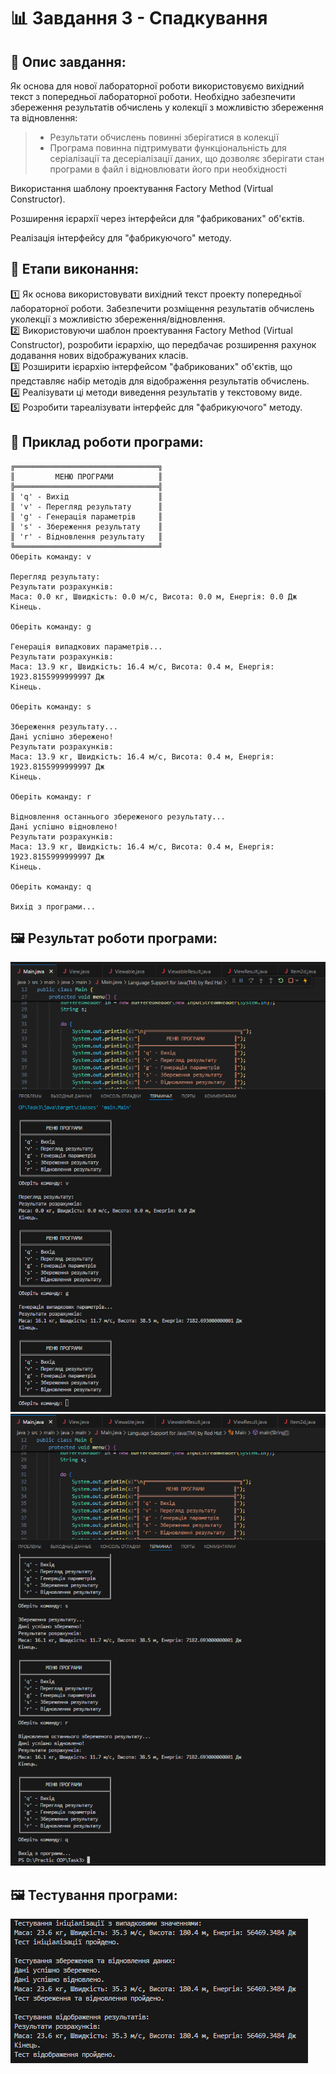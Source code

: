 # 📊 Завдання 3 - Спадкування

## 📌 Опис завдання:
Як основа для нової лабораторної роботи використовуємо вихідний текст з попередньої лабораторної роботи. Необхідно забезпечити збереження результатів обчислень у колекції з можливістю збереження та відновлення:
>-  Результати обчислень повинні зберігатися в колекції 
>-  Програма повинна підтримувати функціональність для серіалізації та десеріалізації даних, що дозволяє зберігати стан програми в файл і відновлювати його при необхідності

Використання шаблону проектування Factory Method (Virtual Constructor).

Розширення ієрархії через інтерфейси для "фабрикованих" об'єктів.

Реалізація інтерфейсу для "фабрикуючого" методу.

## 📌 Етапи виконання:
1️⃣ Як основа використовувати вихідний текст проекту попередньої лабораторної роботи. Забезпечити розміщення результатів обчислень уколекції з можливістю збереження/відновлення.<br>
2️⃣ Використовуючи шаблон проектування Factory Method (Virtual Constructor), розробити ієрархію, що передбачає розширення рахунок додавання нових відображуваних класів.<br>
3️⃣ Розширити ієрархію інтерфейсом "фабрикованих" об'єктів, що представляє набір методів для відображення результатів обчислень.<br>
4️⃣ Реалізувати ці методи виведення результатів у текстовому виде.<br>
5️⃣ Розробити тареалізувати інтерфейс для "фабрикуючого" методу.

## 📌 Приклад роботи програми:
```
╔════════════════════════════════╗
║         МЕНЮ ПРОГРАМИ          ║
╠════════════════════════════════╣
║ 'q' - Вихiд                    ║
║ 'v' - Перегляд результату      ║
║ 'g' - Генерацiя параметрiв     ║
║ 's' - Збереження результату    ║
║ 'r' - Вiдновлення результату   ║
╚════════════════════════════════╝
Оберiть команду: v

Перегляд результату:
Результати розрахункiв:
Маса: 0.0 кг, Швидкiсть: 0.0 м/с, Висота: 0.0 м, Енергiя: 0.0 Дж
Кiнець.

Оберiть команду: g

Генерацiя випадкових параметрiв...
Результати розрахункiв:
Маса: 13.9 кг, Швидкiсть: 16.4 м/с, Висота: 0.4 м, Енергiя: 1923.8155999999997 Дж
Кiнець.

Оберiть команду: s

Збереження результату...
Данi успiшно збережено!
Результати розрахункiв:
Маса: 13.9 кг, Швидкiсть: 16.4 м/с, Висота: 0.4 м, Енергiя: 1923.8155999999997 Дж
Кiнець.

Оберiть команду: r

Вiдновлення останнього збереженого результату...
Данi успiшно вiдновлено!
Результати розрахункiв:
Маса: 13.9 кг, Швидкiсть: 16.4 м/с, Висота: 0.4 м, Енергiя: 1923.8155999999997 Дж
Кiнець.

Оберiть команду: q

Вихiд з програми...
```

## 🖼️ Результат роботи програми:
![Результат роботи програми](https://github.com/Diassont/OOP-practice/blob/Task-3-26.03.2025/java/src/image/Task3.png?raw=true)
![Результат роботи програми](https://github.com/Diassont/OOP-practice/blob/Task-3-26.03.2025/java/src/image/Task3.1.png?raw=true)

## 🖼️ Тестування програми:
![Результат роботи програми](https://github.com/Diassont/OOP-practice/blob/Task-3-26.03.2025/java/src/image/Test3.png?raw=true)

